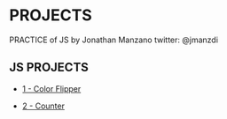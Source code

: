 

# PROJECTS

PRACTICE of JS by Jonathan Manzano twitter: @jmanzdi

## JS PROJECTS

- [1 - Color Flipper](https://jonathanmanzanodiaz.github.io/practice/CSS-PRACTICE/SASS/1-ableton)

- [2 - Counter](https://jonathanmanzanodiaz.github.io/practice/CSS-PRACTICE/SASS/1-ableton)

